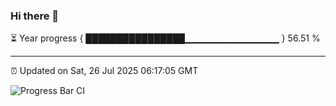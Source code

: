 ### Hi there 👋

⏳ Year progress { ████████████████▁▁▁▁▁▁▁▁▁▁▁▁▁▁ } 56.51 %

---

⏰ Updated on Sat, 26 Jul 2025 06:17:05 GMT

![Progress Bar CI](https://github.com/Shyam-Makwana/GitHub-Actions-Demo/workflows/Progress%20Bar%20CI/badge.svg)
